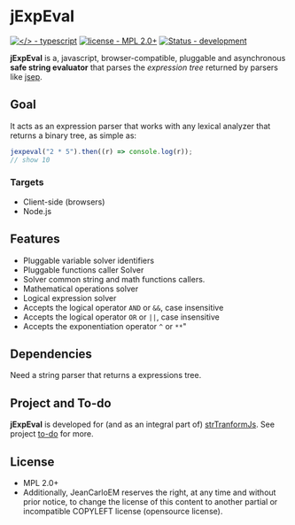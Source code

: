 # jExpEval

[![</> - typescript](https://img.shields.io/badge/<%2F>-typescript-blue)](https://) [![license - MPL 2.0+](https://img.shields.io/static/v1?label=license&message=MPL+2.0%2B&color=%23333333)](https://github.com/JeanCarloEM/jexpeval/blob/dev/LICENSE) [![Status - development](https://img.shields.io/badge/status-development-red)](https://)

**jExpEval** is a, javascript, browser-compatible, pluggable and asynchronous **safe string evaluator** that parses the _expression tree_ returned by parsers like [jsep](https://ericsmekens.github.io/jsep/).

## Goal

It acts as an expression parser that works with any lexical analyzer that returns a binary tree, as simple as:

```javascript
jexpeval("2 * 5").then((r) => console.log(r));
// show 10
```

### Targets

- Client-side (browsers)
- Node.js

## Features

- Pluggable variable solver identifiers
- Pluggable functions caller Solver
- Solver common string and math functions callers.
- Mathematical operations solver
- Logical expression solver
- Accepts the logical operator `AND` or `&&`, case insensitive
- Accepts the logical operator `OR` or `||`, case insensitive
- Accepts the exponentiation operator `^` or `**`"

## Dependencies

Need a string parser that returns a expressions tree.

## Project and To-do

**jExpEval** is developed for (and as an integral part of) [strTranformJs](https://github.com/JeanCarloEM/strtransformjs). See project [to-do](https://github.com/users/JeanCarloEM/projects/1) for more.

## License

- MPL 2.0+
- Additionally, JeanCarloEM reserves the right, at any time and without prior notice, to change the license of this content to another partial or incompatible COPYLEFT license (opensource license).
